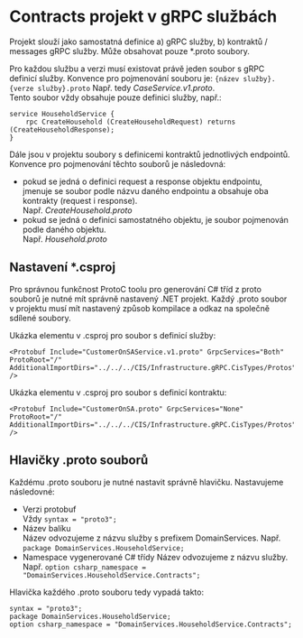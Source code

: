 ﻿# Contracts projekt v gRPC službách
Projekt slouží jako samostatná definice a) gRPC služby, b) kontraktů / messages gRPC služby.
Může obsahovat pouze *.proto soubory. 

Pro každou službu a verzi musí existovat právě jeden soubor s gRPC definicí služby. 
Konvence pro pojmenování souboru je: `{název služby}.{verze služby}.proto`
Např. tedy *CaseService.v1.proto*.  
Tento soubor vždy obsahuje pouze definici služby, např.:
```
service HouseholdService {
    rpc CreateHousehold (CreateHouseholdRequest) returns (CreateHouseholdResponse);
}
```

Dále jsou v projektu soubory s definicemi kontraktů jednotlivých endpointů. 
Konvence pro pojmenování těchto souborů je následovná:
- pokud se jedná o definici request a response objektu endpointu, jmenuje se soubor podle názvu daného endpointu a obsahuje oba kontrakty (request i response).  
Např. *CreateHousehold.proto*
- pokud se jedná o definici samostatného objektu, je soubor pojmenován podle daného objektu.  
Např. *Household.proto*

## Nastavení *.csproj
Pro správnou funkčnost ProtoC toolu pro generování C# tříd z proto souborů je nutné mít správně nastavený .NET projekt.
Každý .proto soubor v projektu musí mít nastavený způsob kompilace a odkaz na společně sdílené soubory.

Ukázka elementu v .csproj pro soubor s definicí služby:
```
<Protobuf Include="CustomerOnSAService.v1.proto" GrpcServices="Both" ProtoRoot="/" AdditionalImportDirs="../../../CIS/Infrastructure.gRPC.CisTypes/Protos" />
```

Ukázka elementu v .csproj pro soubor s definicí kontraktu:
```
<Protobuf Include="CustomerOnSA.proto" GrpcServices="None" ProtoRoot="/" AdditionalImportDirs="../../../CIS/Infrastructure.gRPC.CisTypes/Protos" />
```

## Hlavičky .proto souborů
Každému .proto souboru je nutné nastavit správně hlavičku. Nastavujeme následovné:
- Verzi protobuf  
Vždy `syntax = "proto3";`
- Název balíku  
Název odvozujeme z názvu služby s prefixem DomainServices. Např. `package DomainServices.HouseholdService;`
- Namespace vygenerované C# třídy
Název odvozujeme z názvu služby. Např. `option csharp_namespace = "DomainServices.HouseholdService.Contracts";`

Hlavička každého .proto souboru tedy vypadá takto:
```
syntax = "proto3";
package DomainServices.HouseholdService;
option csharp_namespace = "DomainServices.HouseholdService.Contracts";
```

